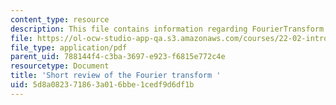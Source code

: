 ```yaml
---
content_type: resource
description: This file contains information regarding FourierTransform.
file: https://ol-ocw-studio-app-qa.s3.amazonaws.com/courses/22-02-introduction-to-applied-nuclear-physics-spring-2012/5d8a082371863a016bbe1cedf9d6df1b_MIT22_02S12_read_fourier.pdf
file_type: application/pdf
parent_uid: 788144f4-c3ba-3697-e923-f6815e772c4e
resourcetype: Document
title: 'Short review of the Fourier transform '
uid: 5d8a0823-7186-3a01-6bbe-1cedf9d6df1b
---
```

